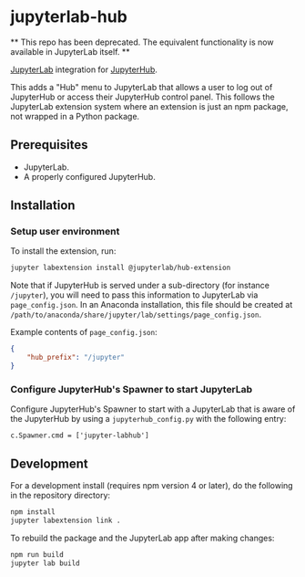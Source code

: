 # jupyterlab-hub

** This repo has been deprecated.  The equivalent functionality is now
available in JupyterLab itself.
**

[JupyterLab](https://github.com/jupyterlab/jupyterlab) integration for
[JupyterHub](https://github.com/jupyterhub/jupyterhub).

This adds a "Hub" menu to JupyterLab that allows a user to log out of JupyterHub
or access their JupyterHub control panel. This follows the JupyterLab extension system where an extension is just an npm package, not wrapped
in a Python package.

## Prerequisites

* JupyterLab.
* A properly configured JupyterHub.

## Installation

### Setup user environment

To install the extension, run:

```bash
jupyter labextension install @jupyterlab/hub-extension
```

Note that if JupyterHub is served under a sub-directory (for instance `/jupyter`), you will need to pass this information to JupyterLab via `page_config.json`. In an Anaconda installation, this file should be created at `/path/to/anaconda/share/jupyter/lab/settings/page_config.json`.

Example contents of `page_config.json`:
```json
{
    "hub_prefix": "/jupyter"
}
```

### Configure JupyterHub's Spawner to start JupyterLab

Configure JupyterHub's Spawner to start with a JupyterLab that is aware of the JupyterHub by using a `jupyterhub_config.py` with the following entry:

```
c.Spawner.cmd = ['jupyter-labhub']
```

## Development

For a development install (requires npm version 4 or later), do the following in the repository directory:

```bash
npm install
jupyter labextension link .
```

To rebuild the package and the JupyterLab app after making changes:

```bash
npm run build
jupyter lab build
```
